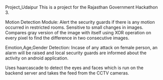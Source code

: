 Project_Udaipur
This is a project for the Rajasthan Government Hackathon 3.

Motion Detection Module:
Alert the security guards if there is any motion occurred in restricted rooms. Sensitive to small changes in images. Compares gray version of the image with itself using XOR operation on every pixel to find the difference in two consecutive images.

Emotion,Age,Gender Detection:
Incase of any attack on female person, an alarm will be raised and local security guards are informed about the activity on android application.

Uses haarcascade to detect the eyes and faces which is run on the backend server and takes the feed from the CCTV cameras.
